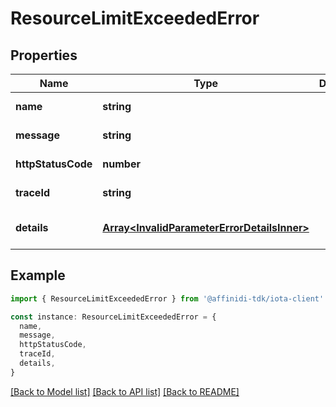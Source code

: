 # ResourceLimitExceededError

## Properties

| Name               | Type                                                                                       | Description | Notes                             |
| ------------------ | ------------------------------------------------------------------------------------------ | ----------- | --------------------------------- |
| **name**           | **string**                                                                                 |             | [default to undefined]            |
| **message**        | **string**                                                                                 |             | [default to undefined]            |
| **httpStatusCode** | **number**                                                                                 |             | [default to undefined]            |
| **traceId**        | **string**                                                                                 |             | [default to undefined]            |
| **details**        | [**Array&lt;InvalidParameterErrorDetailsInner&gt;**](InvalidParameterErrorDetailsInner.md) |             | [optional] [default to undefined] |

## Example

```typescript
import { ResourceLimitExceededError } from '@affinidi-tdk/iota-client'

const instance: ResourceLimitExceededError = {
  name,
  message,
  httpStatusCode,
  traceId,
  details,
}
```

[[Back to Model list]](../README.md#documentation-for-models) [[Back to API list]](../README.md#documentation-for-api-endpoints) [[Back to README]](../README.md)
